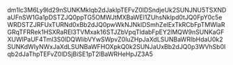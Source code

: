 dm1lc3M6Ly9ld29nSUNKMklqb2dJaklpTEFvZ0lDSndjeUk2SUNJNU5TSXNDaUFnSW1Ga1pDSTZJQ0ppTG5OMWJtMXBaWEl1ZUhsNklpd0tJQ0FpY0c5eWRDSTZJRFUxTURNd0xBb2dJQ0pwWkNJNklDSmhZelExTkRCbFpTMWlaRGRqTFRRek1HSXRaREl3TVMxak16STJZbVpqTldabFpEY2lMQW9nSUNKaGFXUWlPaUF4Tml3S0lDQWlibVYwSWpvZ0luZHpJaXdLSUNBaWRIbHdaU0k2SUNKdWIyNWxJaXdLSUNBaWFHOXpkQ0k2SUNJaUxBb2dJQ0p3WVhSb0lqb2dJaThpTEFvZ0lDSjBiSE1pT2lBaWRHeHpJZ3A5
